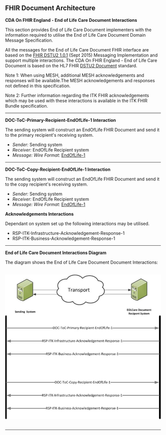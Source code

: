 ## FHIR Document Architecture ##

**CDA On FHIR England - End of Life Care Document Interactions**

This section provides End of Life Care Document implementers with the information required to utilise the End of Life Care Document Domain Message Specification.

All the messages for the End of Life Care Document FHIR interface are based on the [FHIR DSTU2 1.0.1] (Sept 2015) Messaging Implementation and support multiple interactions. The CDA On FHIR England - End of Life Care Document is based on the HL7 FHIR [DSTU2 Document] standard. 

Note 1: When using MESH, additional MESH acknowledgements and responses will be available.The MESH acknowledgements and responses not defined in this specification.

Note 2: Further information regarding the ITK FHIR acknowledgements which may be used with these interactions is available in the ITK FHIR Bundle specification.  

----------

**DOC-ToC-Primary-Recipient-EndOfLife-1 Interaction** 

The sending system will construct an EndOfLife FHIR Document and send it to the primary recipient's receiving system.

- *Sender:* Sending system
- *Receiver:* EndOfLife Recipient system
- *Message: Wire Format:* [EndOfLife-1]

----------

**DOC-ToC-Copy-Recipient-EndOfLife-1 Interaction** 

The sending system will construct an EndOfLife FHIR Document and send it to the copy recipient's receiving system.

- *Sender:* Sending system
- *Receiver:* EndOfLife Recipient system
- *Message: Wire Format:* [EndOfLife-1]

**Acknowledgements Interactions**

Dependant on system set up the following interactions may be utilised.

- RSP-ITK-Infrastructure-Acknowledgement-Response-1
- RSP-ITK-Business-Acknowledgement-Response-1


----------

**End of Life Care Document Interactions Diagram**
</br>

The diagram shows the End of Life Care Document Document Interactions:

</br>
<div style="display: block;"><img  src="EoLInteractions.jpg" alt="EoLInteractions">
</div>  
<br>


----------


[EndOfLife-1]: ../Profile.EOLDocument/Profile.EOLDocument.html
[DSTU2 Document]: http://hl7.org/fhir/DSTU2/documents.html
[FHIR DSTU2 1.0.1]: http://www.hl7.org/fhir/DSTU2/index.html




